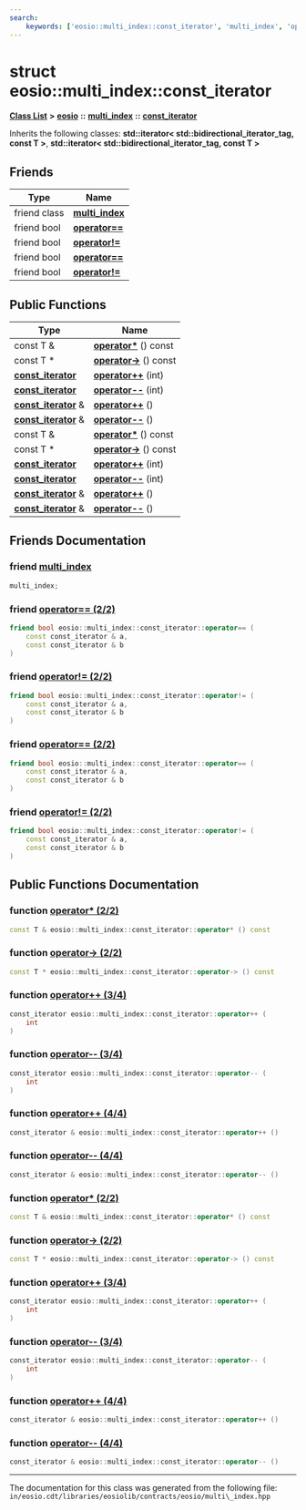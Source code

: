 ```yaml
---
search:
    keywords: ['eosio::multi_index::const_iterator', 'multi_index', 'operator==', 'operator!=', 'operator==', 'operator!=', 'operator*', 'operator->', 'operator++', 'operator--', 'operator++', 'operator--', 'operator*', 'operator->', 'operator++', 'operator--', 'operator++', 'operator--']
---
```


# struct eosio::multi\_index::const\_iterator

[**Class List**](annotated.md) **>** [**eosio**](namespaceeosio.md) **::** [**multi\_index**](classeosio_1_1multi__index.md) **::** [**const\_iterator**](structeosio_1_1multi__index_1_1const__iterator.md)




Inherits the following classes: **std::iterator< std::bidirectional\_iterator\_tag, const T >**, **std::iterator< std::bidirectional\_iterator\_tag, const T >**

## Friends

|Type|Name|
|-----|-----|
|friend class|[**multi\_index**](structeosio_1_1multi__index_1_1const__iterator_a3821fd68890d012f6ae37f9b634745e2.md#1a3821fd68890d012f6ae37f9b634745e2)|
|friend bool|[**operator==**](structeosio_1_1multi__index_1_1const__iterator_ab0ac7de651351823aece097eb3be1cfb.md#1ab0ac7de651351823aece097eb3be1cfb)|
|friend bool|[**operator!=**](structeosio_1_1multi__index_1_1const__iterator_a5fbca5b71055f2b793ae1607239b13a0.md#1a5fbca5b71055f2b793ae1607239b13a0)|
|friend bool|[**operator==**](structeosio_1_1multi__index_1_1const__iterator_ab0ac7de651351823aece097eb3be1cfb.md#1ab0ac7de651351823aece097eb3be1cfb)|
|friend bool|[**operator!=**](structeosio_1_1multi__index_1_1const__iterator_a5fbca5b71055f2b793ae1607239b13a0.md#1a5fbca5b71055f2b793ae1607239b13a0)|


## Public Functions

|Type|Name|
|-----|-----|
|const T &|[**operator\***](structeosio_1_1multi__index_1_1const__iterator_a41b221797d68b605c8811c21249c37f7.md#1a41b221797d68b605c8811c21249c37f7) () const |
|const T \*|[**operator->**](structeosio_1_1multi__index_1_1const__iterator_a24a83ecc4a2288ac35afb785b64dff12.md#1a24a83ecc4a2288ac35afb785b64dff12) () const |
|**[const\_iterator](structeosio_1_1multi__index_1_1const__iterator.md)**|[**operator++**](structeosio_1_1multi__index_1_1const__iterator_a751d1e7eedadb5b3033cedc6f8e8078e.md#1a751d1e7eedadb5b3033cedc6f8e8078e) (int) |
|**[const\_iterator](structeosio_1_1multi__index_1_1const__iterator.md)**|[**operator--**](structeosio_1_1multi__index_1_1const__iterator_a3a0faabfa94970b0d94d9b2977c69f43.md#1a3a0faabfa94970b0d94d9b2977c69f43) (int) |
|**[const\_iterator](structeosio_1_1multi__index_1_1const__iterator.md)** &|[**operator++**](structeosio_1_1multi__index_1_1const__iterator_aaec476e83abc7018972986594509a477.md#1aaec476e83abc7018972986594509a477) () |
|**[const\_iterator](structeosio_1_1multi__index_1_1const__iterator.md)** &|[**operator--**](structeosio_1_1multi__index_1_1const__iterator_a3f5b8d0651cef32ef99565be6fc1de23.md#1a3f5b8d0651cef32ef99565be6fc1de23) () |
|const T &|[**operator\***](structeosio_1_1multi__index_1_1const__iterator_a41b221797d68b605c8811c21249c37f7.md#1a41b221797d68b605c8811c21249c37f7) () const |
|const T \*|[**operator->**](structeosio_1_1multi__index_1_1const__iterator_a24a83ecc4a2288ac35afb785b64dff12.md#1a24a83ecc4a2288ac35afb785b64dff12) () const |
|**[const\_iterator](structeosio_1_1multi__index_1_1const__iterator.md)**|[**operator++**](structeosio_1_1multi__index_1_1const__iterator_a751d1e7eedadb5b3033cedc6f8e8078e.md#1a751d1e7eedadb5b3033cedc6f8e8078e) (int) |
|**[const\_iterator](structeosio_1_1multi__index_1_1const__iterator.md)**|[**operator--**](structeosio_1_1multi__index_1_1const__iterator_a3a0faabfa94970b0d94d9b2977c69f43.md#1a3a0faabfa94970b0d94d9b2977c69f43) (int) |
|**[const\_iterator](structeosio_1_1multi__index_1_1const__iterator.md)** &|[**operator++**](structeosio_1_1multi__index_1_1const__iterator_aaec476e83abc7018972986594509a477.md#1aaec476e83abc7018972986594509a477) () |
|**[const\_iterator](structeosio_1_1multi__index_1_1const__iterator.md)** &|[**operator--**](structeosio_1_1multi__index_1_1const__iterator_a3f5b8d0651cef32ef99565be6fc1de23.md#1a3f5b8d0651cef32ef99565be6fc1de23) () |


## Friends Documentation

### friend <a id="1a3821fd68890d012f6ae37f9b634745e2" href="#1a3821fd68890d012f6ae37f9b634745e2">multi\_index</a>

```cpp
multi_index;
```



### friend <a id="1ab0ac7de651351823aece097eb3be1cfb" href="#1ab0ac7de651351823aece097eb3be1cfb">operator== (2/2)</a>

```cpp
friend bool eosio::multi_index::const_iterator::operator== (
    const const_iterator & a,
    const const_iterator & b
)
```



### friend <a id="1a5fbca5b71055f2b793ae1607239b13a0" href="#1a5fbca5b71055f2b793ae1607239b13a0">operator!= (2/2)</a>

```cpp
friend bool eosio::multi_index::const_iterator::operator!= (
    const const_iterator & a,
    const const_iterator & b
)
```



### friend <a id="1ab0ac7de651351823aece097eb3be1cfb" href="#1ab0ac7de651351823aece097eb3be1cfb">operator== (2/2)</a>

```cpp
friend bool eosio::multi_index::const_iterator::operator== (
    const const_iterator & a,
    const const_iterator & b
)
```



### friend <a id="1a5fbca5b71055f2b793ae1607239b13a0" href="#1a5fbca5b71055f2b793ae1607239b13a0">operator!= (2/2)</a>

```cpp
friend bool eosio::multi_index::const_iterator::operator!= (
    const const_iterator & a,
    const const_iterator & b
)
```



## Public Functions Documentation

### function <a id="1a41b221797d68b605c8811c21249c37f7" href="#1a41b221797d68b605c8811c21249c37f7">operator\* (2/2)</a>

```cpp
const T & eosio::multi_index::const_iterator::operator* () const
```



### function <a id="1a24a83ecc4a2288ac35afb785b64dff12" href="#1a24a83ecc4a2288ac35afb785b64dff12">operator-> (2/2)</a>

```cpp
const T * eosio::multi_index::const_iterator::operator-> () const
```



### function <a id="1a751d1e7eedadb5b3033cedc6f8e8078e" href="#1a751d1e7eedadb5b3033cedc6f8e8078e">operator++ (3/4)</a>

```cpp
const_iterator eosio::multi_index::const_iterator::operator++ (
    int 
)
```



### function <a id="1a3a0faabfa94970b0d94d9b2977c69f43" href="#1a3a0faabfa94970b0d94d9b2977c69f43">operator-- (3/4)</a>

```cpp
const_iterator eosio::multi_index::const_iterator::operator-- (
    int 
)
```



### function <a id="1aaec476e83abc7018972986594509a477" href="#1aaec476e83abc7018972986594509a477">operator++ (4/4)</a>

```cpp
const_iterator & eosio::multi_index::const_iterator::operator++ ()
```



### function <a id="1a3f5b8d0651cef32ef99565be6fc1de23" href="#1a3f5b8d0651cef32ef99565be6fc1de23">operator-- (4/4)</a>

```cpp
const_iterator & eosio::multi_index::const_iterator::operator-- ()
```



### function <a id="1a41b221797d68b605c8811c21249c37f7" href="#1a41b221797d68b605c8811c21249c37f7">operator\* (2/2)</a>

```cpp
const T & eosio::multi_index::const_iterator::operator* () const
```



### function <a id="1a24a83ecc4a2288ac35afb785b64dff12" href="#1a24a83ecc4a2288ac35afb785b64dff12">operator-> (2/2)</a>

```cpp
const T * eosio::multi_index::const_iterator::operator-> () const
```



### function <a id="1a751d1e7eedadb5b3033cedc6f8e8078e" href="#1a751d1e7eedadb5b3033cedc6f8e8078e">operator++ (3/4)</a>

```cpp
const_iterator eosio::multi_index::const_iterator::operator++ (
    int 
)
```



### function <a id="1a3a0faabfa94970b0d94d9b2977c69f43" href="#1a3a0faabfa94970b0d94d9b2977c69f43">operator-- (3/4)</a>

```cpp
const_iterator eosio::multi_index::const_iterator::operator-- (
    int 
)
```



### function <a id="1aaec476e83abc7018972986594509a477" href="#1aaec476e83abc7018972986594509a477">operator++ (4/4)</a>

```cpp
const_iterator & eosio::multi_index::const_iterator::operator++ ()
```



### function <a id="1a3f5b8d0651cef32ef99565be6fc1de23" href="#1a3f5b8d0651cef32ef99565be6fc1de23">operator-- (4/4)</a>

```cpp
const_iterator & eosio::multi_index::const_iterator::operator-- ()
```





----------------------------------------
The documentation for this class was generated from the following file: `in/eosio.cdt/libraries/eosiolib/contracts/eosio/multi\_index.hpp`
